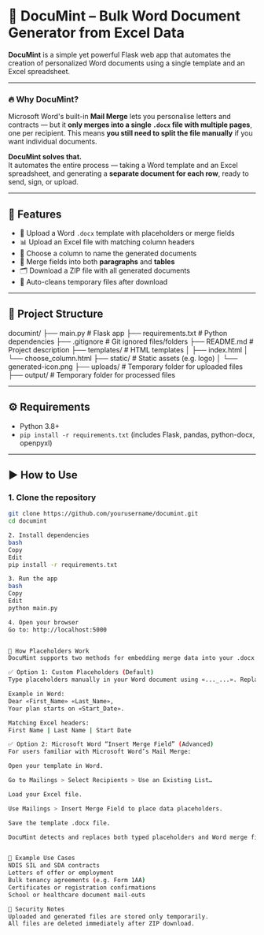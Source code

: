 # 📄 DocuMint – Bulk Word Document Generator from Excel Data

**DocuMint** is a simple yet powerful Flask web app that automates the creation of personalized Word documents using a single template and an Excel spreadsheet.

---

### 🔥 Why DocuMint?

Microsoft Word's built-in **Mail Merge** lets you personalise letters and contracts — but it **only merges into a single `.docx` file with multiple pages**, one per recipient. This means **you still need to split the file manually** if you want individual documents.

**DocuMint solves that.**  
It automates the entire process — taking a Word template and an Excel spreadsheet, and generating a **separate document for each row**, ready to send, sign, or upload.

---


## 🚀 Features

- 📝 Upload a Word `.docx` template with placeholders or merge fields
- 📊 Upload an Excel file with matching column headers
- 🔁 Choose a column to name the generated documents
- 📂 Merge fields into both **paragraphs** and **tables**
- 🗂️ Download a ZIP file with all generated documents
- 🧹 Auto-cleans temporary files after download

---

## 📁 Project Structure

documint/
├── main.py # Flask app
├── requirements.txt # Python dependencies
├── .gitignore # Git ignored files/folders
├── README.md # Project description
├── templates/ # HTML templates
│ ├── index.html
│ └── choose_column.html
├── static/ # Static assets (e.g. logo)
│ └── generated-icon.png
├── uploads/ # Temporary folder for uploaded files
├── output/ # Temporary folder for processed files

---

## ⚙️ Requirements

- Python 3.8+
- `pip install -r requirements.txt` (includes Flask, pandas, python-docx, openpyxl)

---

## ▶️ How to Use

### 1. Clone the repository
```bash
git clone https://github.com/yourusername/documint.git
cd documint

2. Install dependencies
bash
Copy
Edit
pip install -r requirements.txt

3. Run the app
bash
Copy
Edit
python main.py

4. Open your browser
Go to: http://localhost:5000


🧠 How Placeholders Work
DocuMint supports two methods for embedding merge data into your .docx template:

✅ Option 1: Custom Placeholders (Default)
Type placeholders manually in your Word document using «..._...». Replace spaces with underscores to match Excel column names.

Example in Word:
Dear «First_Name» «Last_Name»,
Your plan starts on «Start_Date».

Matching Excel headers:
First Name | Last Name | Start Date

✅ Option 2: Microsoft Word “Insert Merge Field” (Advanced)
For users familiar with Microsoft Word’s Mail Merge:

Open your template in Word.

Go to Mailings > Select Recipients > Use an Existing List…

Load your Excel file.

Use Mailings > Insert Merge Field to place data placeholders.

Save the template .docx file.

DocuMint detects and replaces both typed placeholders and Word merge fields within paragraphs or tables.


💼 Example Use Cases
NDIS SIL and SDA contracts
Letters of offer or employment
Bulk tenancy agreements (e.g. Form 1AA)
Certificates or registration confirmations
School or healthcare document mail-outs

🔐 Security Notes
Uploaded and generated files are stored only temporarily.
All files are deleted immediately after ZIP download.
